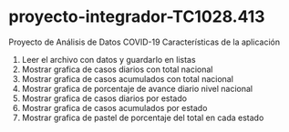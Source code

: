 # proyecto-integrador-TC1028.413
Proyecto de Análisis de Datos COVID-19
Características de la aplicación
1.	Leer el archivo con datos y guardarlo en listas
2.	Mostrar grafica de casos diarios con total nacional
3.	Mostrar grafica de casos acumulados con total nacional
4.	Mostrar grafica de porcentaje de avance diario nivel nacional
5.	Mostrar grafica de casos diarios por estado
6.	Mostrar grafica de casos acumulados por estado
7.	Mostrar grafica de pastel de porcentaje del total en cada estado
